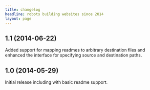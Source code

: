 ```yaml
---
title: changelog
headline: robots building websites since 2014
layout: page
---
```

## 1.1 (2014-06-22)

Added support for mapping readmes to arbitrary destination files and enhanced the interface for specifying source and destination paths.

## 1.0 (2014-05-29)

Initial release including with basic readme support.